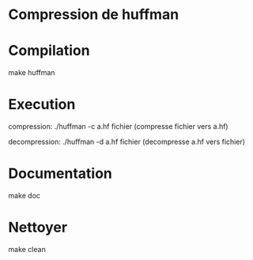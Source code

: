 # Compression de huffman

Compilation
==

make huffman


Execution
==

compression: ./huffman -c a.hf fichier
(compresse fichier vers a.hf)

decompression: ./huffman -d a.hf fichier
(decompresse a.hf vers fichier)


Documentation
==
make doc


Nettoyer
==

make clean


